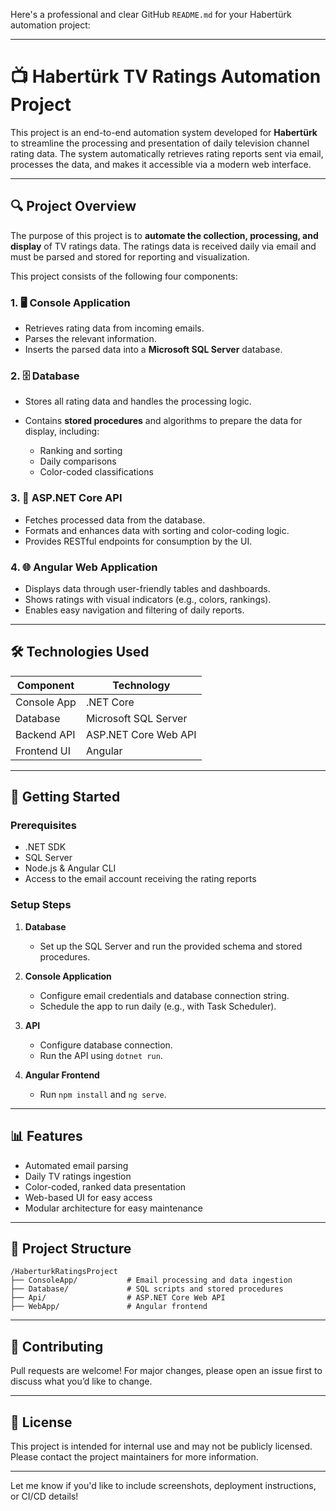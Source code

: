 Here's a professional and clear GitHub `README.md` for your Habertürk automation project:

---

# 📺 Habertürk TV Ratings Automation Project

This project is an end-to-end automation system developed for **Habertürk** to streamline the processing and presentation of daily television channel rating data. The system automatically retrieves rating reports sent via email, processes the data, and makes it accessible via a modern web interface.

---

## 🔍 Project Overview

The purpose of this project is to **automate the collection, processing, and display** of TV ratings data. The ratings data is received daily via email and must be parsed and stored for reporting and visualization.

This project consists of the following four components:

### 1. 🖥️ Console Application

* Retrieves rating data from incoming emails.
* Parses the relevant information.
* Inserts the parsed data into a **Microsoft SQL Server** database.

### 2. 🗄️ Database

* Stores all rating data and handles the processing logic.
* Contains **stored procedures** and algorithms to prepare the data for display, including:

  * Ranking and sorting
  * Daily comparisons
  * Color-coded classifications

### 3. 🔌 ASP.NET Core API

* Fetches processed data from the database.
* Formats and enhances data with sorting and color-coding logic.
* Provides RESTful endpoints for consumption by the UI.

### 4. 🌐 Angular Web Application

* Displays data through user-friendly tables and dashboards.
* Shows ratings with visual indicators (e.g., colors, rankings).
* Enables easy navigation and filtering of daily reports.

---

## 🛠️ Technologies Used

| Component   | Technology           |
| ----------- | -------------------- |
| Console App | .NET Core            |
| Database    | Microsoft SQL Server |
| Backend API | ASP.NET Core Web API |
| Frontend UI | Angular              |

---

## 🚀 Getting Started

### Prerequisites

* .NET SDK
* SQL Server
* Node.js & Angular CLI
* Access to the email account receiving the rating reports

### Setup Steps

1. **Database**

   * Set up the SQL Server and run the provided schema and stored procedures.
2. **Console Application**

   * Configure email credentials and database connection string.
   * Schedule the app to run daily (e.g., with Task Scheduler).
3. **API**

   * Configure database connection.
   * Run the API using `dotnet run`.
4. **Angular Frontend**

   * Run `npm install` and `ng serve`.

---

## 📊 Features

* Automated email parsing
* Daily TV ratings ingestion
* Color-coded, ranked data presentation
* Web-based UI for easy access
* Modular architecture for easy maintenance

---

## 📂 Project Structure

```
/HaberturkRatingsProject
├── ConsoleApp/           # Email processing and data ingestion
├── Database/             # SQL scripts and stored procedures
├── Api/                  # ASP.NET Core Web API
├── WebApp/               # Angular frontend
```

---

## 🤝 Contributing

Pull requests are welcome! For major changes, please open an issue first to discuss what you’d like to change.

---

## 📄 License

This project is intended for internal use and may not be publicly licensed. Please contact the project maintainers for more information.

---

Let me know if you'd like to include screenshots, deployment instructions, or CI/CD details!

